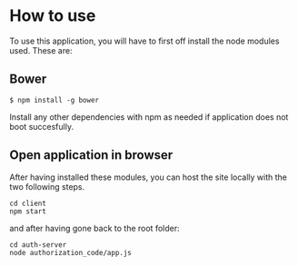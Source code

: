 # How to use

To use this application, you will have to first off install the node modules used. These are:
## Bower
```
$ npm install -g bower
```
Install any other dependencies with npm as needed if application does not boot succesfully.

## Open application in browser
After having installed these modules, you can host the site locally with the two following steps.
```
cd client
npm start
```
and after having gone back to the root folder:
```
cd auth-server
node authorization_code/app.js
```
